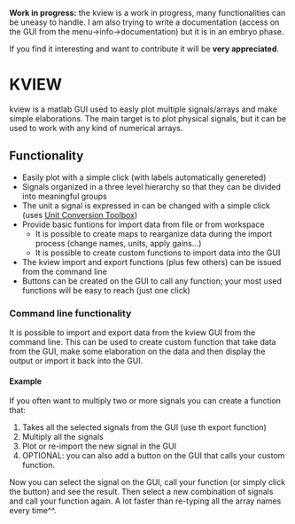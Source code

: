 **Work in progress:** the kview is a work in progress, many functionalities can be uneasy to handle. I am also trying to write a documentation (access on the GUI from the menu->info->documentation) but it is in an embryo phase. 

If you find it interesting and want to contribute it will be **very appreciated**.

# KVIEW
kview is a matlab GUI used to easly plot multiple signals/arrays and make simple elaborations.
The main target is to plot physical signals, but it can be used to work with any kind of numerical arrays.

## Functionality
* Easily plot with a simple click (with labels automatically genereted)
* Signals organized in a three level hierarchy so that they can be divided into meaningful groups
* The unit a signal is expressed in can be changed with a simple click (uses [Unit Conversion Toolbox](https://www.mathworks.com/matlabcentral/fileexchange/29621-units-conversion-toolbox?s_tid=prof_contriblnk))
* Provide basic funtions for import data from file or from workspace
  * It is possible to create maps to rearganize data during the import process (change names, units, apply gains...)
  * It is possible to create custom functions to import data into the GUI
* The kview import and export functions (plus few others) can be issued from the command line
* Buttons can be created on the GUI to call any function; your most used functions will be easy to reach (just one click)

### Command line functionality
It is possible to import and export data from the kview GUI from the command line. This can be used to create custom function that take data from the GUI, make some elaboration on the data and then display the output or import it back into the GUI. 

#### Example
If you often want to multiply two or more signals you can create a function that: 
 1. Takes all the selected signals from the GUI (use th export function)
 2. Multiply all the signals
 3. Plot or re-import the new signal in the GUI
 4. OPTIONAL: you can also add a button on the GUI that calls your custom function. 
 
Now you can select the signal on the GUI, call your function (or simply click the button) and see the result. Then select a new combination of signals and call your function again. A lot faster than re-typing all the array names every time^^.

